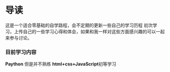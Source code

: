 # 导读
这是一个适合零基础的自学路程，会不定期的更新一些自己的学习历程
初次学习，上传自己的一些学习心得和体会，如果和我一样对这些方面感兴趣的可以一起来参与讨论。
### 目前学习内容
**Paython** 但是并不熟练
**html+css+JavaScript**初等学习

